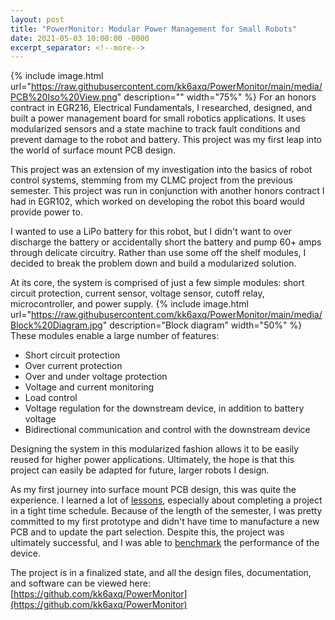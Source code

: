 ```yaml
---
layout: post
title: "PowerMonitor: Modular Power Management for Small Robots"
date: 2021-05-03 10:00:00 -0000
excerpt_separator: <!--more-->
---
```

{% include image.html url="https://raw.githubusercontent.com/kk6axq/PowerMonitor/main/media/PCB%20Iso%20View.png" description="" width="75%" %}
For an honors contract in EGR216, Electrical Fundamentals, I researched, designed, and built a power management board for small robotics applications. It uses modularized sensors and a state machine to track fault conditions and prevent damage to the robot and battery. This project was my first leap into the world of surface mount PCB design.
<!--more-->

This project was an extension of my investigation into the basics of robot control systems, stemming from my CLMC project from the previous semester. This project was run in conjunction with another honors contract I had in EGR102, which worked on developing the robot this board would provide power to.

I wanted to use a LiPo battery for this robot, but I didn't want to over discharge the battery or accidentally short the battery and pump 60+ amps through delicate circuitry. Rather than use some off the shelf modules, I decided to break the problem down and build a modularized solution.

At its core, the system is comprised of just a few simple modules: short circuit protection, current sensor, voltage sensor, cutoff relay, microcontroller, and power supply.
{% include image.html url="https://raw.githubusercontent.com/kk6axq/PowerMonitor/main/media/Block%20Diagram.jpg" description="Block diagram" width="50%" %}
These modules enable a large number of features:
* Short circuit protection
* Over current protection
* Over and under voltage protection
* Voltage and current monitoring
* Load control
* Voltage regulation for the downstream device, in addition to battery voltage
* Bidirectional communication and control with the downstream device


Designing the system in this modularized fashion allows it to be easily reused for higher power applications. Ultimately, the hope is that this project can easily be adapted for future, larger robots I design.

As my first journey into surface mount PCB design, this was quite the experience. I learned a lot of [lessons](https://github.com/kk6axq/PowerMonitor/blob/main/ImprovementsAndLessonsLearned.md), especially about completing a project in a tight time schedule. Because of the length of the semester, I was pretty committed to my first prototype and didn't have time to manufacture a new PCB and to update the part selection. Despite this, the project was ultimately successful, and I was able to [benchmark](https://github.com/kk6axq/PowerMonitor/blob/main/Docs/Benchmarking.md) the performance of the device.

The project is in a finalized state, and all the design files, documentation, and software can be viewed here: [https://github.com/kk6axq/PowerMonitor](https://github.com/kk6axq/PowerMonitor)
